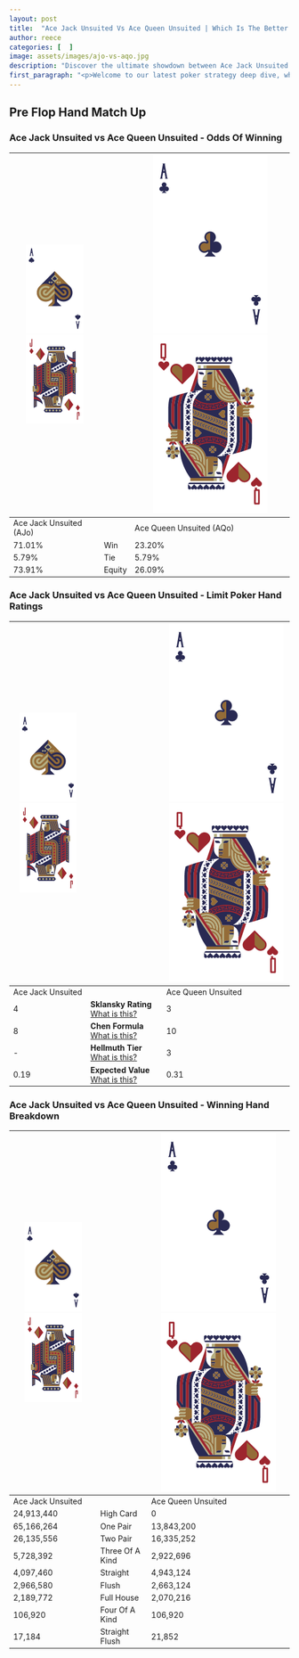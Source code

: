 ```yaml
---
layout: post
title:  "Ace Jack Unsuited Vs Ace Queen Unsuited | Which Is The Better Hand In Poker? A Complete Guide"
author: reece
categories: [  ]
image: assets/images/ajo-vs-aqo.jpg
description: "Discover the ultimate showdown between Ace Jack Unsuited and Ace Queen Unsuited in poker! Uncover the odds, strategies, and scenarios where one hand triumphs over the other. Get ready to up your poker game with this thrilling analysis."
first_paragraph: "<p>Welcome to our latest poker strategy deep dive, where we're pitting two distinct hands against each other in a high-stakes showdown: Ace Jack Unsuited vs Ace Queen Unsuited.</p><p>In the dynamic world of poker, every decision counts, and knowing which hand holds the upper hand is key to your success at the table.</p><p>In this article, we'll dissect these two hands, explore the scenarios where one dominates the other, and equip you with the knowledge to make strategic choices that can tip the odds in your favor.</p><p>Get ready to unravel the intriguing dynamics of these poker hands and elevate your game to new heights.</p>"
---
```




[comment]: # (sp0)

## Pre Flop Hand Match Up

<div class="table hand-ratings" markdown="1"> 



### Ace Jack Unsuited vs Ace Queen Unsuited - Odds Of Winning


    
| ![image info](assets/images/hand1/A.png) ![image info](assets/images/hand1/Jo.png) |  | ![image info](assets/images/hand2/A.png) ![image info](assets/images/hand2/Qo.png) |
| -------- | -------- | -------- |
| Ace Jack Unsuited (AJo) |  | Ace Queen Unsuited (AQo) |
| 71.01% | Win | 23.20% |
| 5.79% | Tie | 5.79% |
| 73.91% | Equity | 26.09% |




[comment]: # (sp1)



### Ace Jack Unsuited vs Ace Queen Unsuited - Limit Poker Hand Ratings


    
| ![image info](assets/images/hand1/A.png) ![image info](assets/images/hand1/Jo.png) |  | ![image info](assets/images/hand2/A.png) ![image info](assets/images/hand2/Qo.png) |
| -------- | -------- | -------- |
| Ace Jack Unsuited |  | Ace Queen Unsuited |
| 4 | **Sklansky Rating** [What is this?](/sklansky-rating-explained) | 3 |
| 8 | **Chen Formula** [What is this?](/chen-formula-explained) | 10 |
| - | **Hellmuth Tier** [What is this?](/Hellmuth-tier-explained) | 3 |
| 0.19 | **Expected Value** [What is this?](/expected-value-explained) | 0.31 |




[comment]: # (sp2)



### Ace Jack Unsuited vs Ace Queen Unsuited - Winning Hand Breakdown


    
| ![image info](assets/images/hand1/A.png) ![image info](assets/images/hand1/Jo.png) |  | ![image info](assets/images/hand2/A.png) ![image info](assets/images/hand2/Qo.png) |
| -------- | -------- | -------- |
| Ace Jack Unsuited |  | Ace Queen Unsuited |
| 24,913,440 | High Card | 0 |
| 65,166,264 | One Pair | 13,843,200 |
| 26,135,556 | Two Pair | 16,335,252 |
| 5,728,392 | Three Of A Kind | 2,922,696 |
| 4,097,460 | Straight | 4,943,124 |
| 2,966,580 | Flush | 2,663,124 |
| 2,189,772 | Full House | 2,070,216 |
| 106,920 | Four Of A Kind | 106,920 |
| 17,184 | Straight Flush | 21,852 |




[comment]: # (sp3)



</div>

[comment]: # (sp4)



[comment]: # (sp5)

